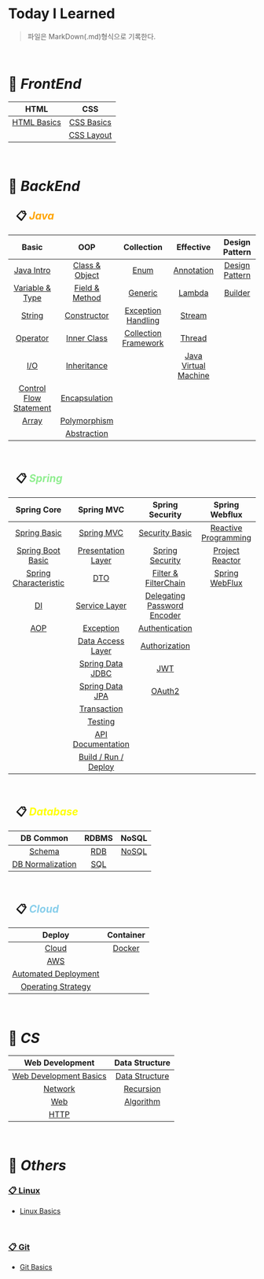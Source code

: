 # Today I Learned

> 파일은 MarkDown(.md)형식으로 기록한다.
 
<br>

# 📌 ***FrontEnd***

| **HTML** | **CSS** |
|:----------:|:--------:|
|[HTML Basics](https://github.com/H-JWANNA/TIL/blob/main/HTML/HTML_Basics.md "HTML 기초")|[CSS Basics](https://github.com/H-JWANNA/TIL/blob/main/CSS/CSS_Basics.md "CSS 기초")|
|  |[CSS Layout](https://github.com/H-JWANNA/TIL/blob/main/CSS/Layout.md "CSS 레이아웃 - Flexbox")|

<br>

# 📌 ***BackEnd***

## &ensp; 📋 <span style = "color : orange">***Java***</span>

|**Basic**|**OOP**|**Collection**|**Effective**|**Design Pattern**|
|:------------:|:----------:|:-----------------:|:----------------:|:-:|
|[Java Intro](https://github.com/H-JWANNA/TIL/blob/main/JAVA/Basic/JAVA_Intro.md "개요")|[Class & Object](https://github.com/H-JWANNA/TIL/blob/main/JAVA/OOP/JAVA_Class_Object.md "클래스 & 객체")|[Enum](https://github.com/H-JWANNA/TIL/blob/main/JAVA/Collection/JAVA_Enum.md "열거형")|[Annotation](https://github.com/H-JWANNA/TIL/blob/main/JAVA/Effective/JAVA_Annotation.md "어노테이션")| [Design Pattern](https://github.com/H-JWANNA/TIL/blob/main/JAVA/Design_Pattern/Design_Pattern.md "디자인 패턴") |
|[Variable & Type](https://github.com/H-JWANNA/TIL/blob/main/JAVA/Basic/JAVA_Variable_Type.md "변수 & 타입")|[Field & Method](https://github.com/H-JWANNA/TIL/blob/main/JAVA/OOP/JAVA_Field_Method.md "필드 & 메소드")|[Generic](https://github.com/H-JWANNA/TIL/blob/main/JAVA/Collection/JAVA_Generic.md "제네릭")|[Lambda](https://github.com/H-JWANNA/TIL/blob/main/JAVA/Effective/JAVA_Lambda.md "람다식")| [Builder](https://github.com/H-JWANNA/TIL/blob/main/JAVA/Design_Pattern/Builder.md "빌더 패턴") |
|[String](https://github.com/H-JWANNA/TIL/blob/main/JAVA/Basic/JAVA_String.md "문자열")|[Constructor](https://github.com/H-JWANNA/TIL/blob/main/JAVA/OOP/JAVA_Constructor.md "생성자")|[Exception Handling](https://github.com/H-JWANNA/TIL/blob/main/JAVA/Collection/JAVA_Exception.md "예외 처리")|[Stream](https://github.com/H-JWANNA/TIL/blob/main/JAVA/Effective/JAVA_Stream.md "스트림")| |
|[Operator](https://github.com/H-JWANNA/TIL/blob/main/JAVA/Basic/JAVA_Operator.md "연산자")|[Inner Class](https://github.com/H-JWANNA/TIL/blob/main/JAVA/OOP/JAVA_InnerClass.md "내부 클래스")|[Collection Framework](https://github.com/H-JWANNA/TIL/blob/main/JAVA/Collection/JAVA_CollectionFramework.md "컬렉션 프레임워크")|[Thread](https://github.com/H-JWANNA/TIL/blob/main/JAVA/Effective/JAVA_Thread.md "스레드")| |
|[I/O](https://github.com/H-JWANNA/TIL/blob/main/JAVA/Basic/JAVA_IO.md "입출력")|[Inheritance](https://github.com/H-JWANNA/TIL/blob/main/JAVA/OOP/JAVA_Inheritance.md "상속")|  |[Java Virtual Machine](https://github.com/H-JWANNA/TIL/blob/main/JAVA/Effective/JAVA_VirtualMachine.md "자바 가상 머신")| |
|[Control Flow Statement](https://github.com/H-JWANNA/TIL/blob/main/JAVA/Basic/JAVA_Control_Flow_Statement.md "제어문 - 조건문 반복문")|[Encapsulation](https://github.com/H-JWANNA/TIL/blob/main/JAVA/OOP/JAVA_Encapsulation.md "캡슐화")|  |  | |
|[Array](https://github.com/H-JWANNA/TIL/blob/main/JAVA/Basic/JAVA_Array.md "배열")|[Polymorphism](https://github.com/H-JWANNA/TIL/blob/main/JAVA/OOP/JAVA_Polymorphism.md "다형성")|  |  | |
|  |[Abstraction](https://github.com/H-JWANNA/TIL/blob/main/JAVA/OOP/JAVA_Abstraction.md "추상화")|  |  | |

<br>

## &ensp; 📋 <span style = "color : lightgreen">***Spring***</span>

|**Spring Core**|**Spring MVC**|**Spring Security**|**Spring Webflux**|
|:-------------:|:------------:|:-----------------:|:----------------:|
|[Spring Basic](https://github.com/H-JWANNA/TIL/blob/main/Spring/Spring_Core/Spring_Basic.md "Spring Framework 기본")|[Spring MVC](https://github.com/H-JWANNA/TIL/blob/main/Spring/Spring_MVC/Spring_MVC.md)|[Security Basic](https://github.com/H-JWANNA/TIL/blob/main/Spring/Spring_Security/Security_Basic.md "인증 / 보안 기초")|[Reactive Programming](https://github.com/H-JWANNA/TIL/blob/main/Spring/Spring_Webflux/Reactive_Programming.md "리액티브 프로그래밍")|
|[Spring Boot Basic](https://github.com/H-JWANNA/TIL/blob/main/Spring/Spring_Core/SpringBoot_Basic.md "Spring Boot 기본")|[Presentation Layer](https://github.com/H-JWANNA/TIL/blob/main/Spring/Spring_MVC/Presentation_Layer.md "프레젠테이션 계층")|[Spring Security](https://github.com/H-JWANNA/TIL/blob/main/Spring/Spring_Security/Spring_Security.md "Spring Security 기초")|[Project Reactor](https://github.com/H-JWANNA/TIL/blob/main/Spring/Spring_Webflux/Project_Reactor.md "프로젝트 리액터")|
|[Spring Characteristic](https://github.com/H-JWANNA/TIL/blob/main/Spring/Spring_Core/Spring_Characteristic.md "Spring Framework 특징")|[DTO](https://github.com/H-JWANNA/TIL/blob/main/Spring/Spring_MVC/DTO.md "Data Transfer Object")|[Filter & FilterChain](https://github.com/H-JWANNA/TIL/blob/main/Spring/Spring_Security/Filter_FilterChain.md)|[Spring WebFlux](https://github.com/H-JWANNA/TIL/blob/main/Spring/Spring_Webflux/Spring_Webflux.md)|
|[DI](https://github.com/H-JWANNA/TIL/blob/main/Spring/Spring_Core/DI.md "의존성 주입")|[Service Layer](https://github.com/H-JWANNA/TIL/blob/main/Spring/Spring_MVC/Service_Layer.md "서비스 계층")|[Delegating Password Encoder](https://github.com/H-JWANNA/TIL/blob/main/Spring/Spring_Security/Delegating_Password_Encoder.md)||
|[AOP](https://github.com/H-JWANNA/TIL/blob/main/Spring/Spring_Core/AOP.md "관점 지향 프로그래밍") |[Exception](https://github.com/H-JWANNA/TIL/blob/main/Spring/Spring_MVC/Exception.md "예외 처리")|[Authentication](https://github.com/H-JWANNA/TIL/blob/main/Spring/Spring_Security/Authentication.md)||
||[Data Access Layer](https://github.com/H-JWANNA/TIL/blob/main/Spring/Spring_MVC/DataAccess_Layer.md "데이터 액세스 계층")|[Authorization](https://github.com/H-JWANNA/TIL/blob/main/Spring/Spring_Security/Authorization.md)||
||[Spring Data JDBC](https://github.com/H-JWANNA/TIL/blob/main/Spring/Spring_MVC/JDBC.md "JDBC")|[JWT](https://github.com/H-JWANNA/TIL/blob/main/Spring/Spring_Security/JWT.md)||
||[Spring Data JPA](https://github.com/H-JWANNA/TIL/blob/main/Spring/Spring_MVC/JPA.md "JPA")|[OAuth2](https://github.com/H-JWANNA/TIL/blob/main/Spring/Spring_Security/OAuth2.md)||
||[Transaction](https://github.com/H-JWANNA/TIL/blob/main/Spring/Spring_MVC/Transaction.md "트랜잭션")|||
||[Testing](https://github.com/H-JWANNA/TIL/blob/main/Spring/Spring_MVC/Testing.md "테스팅")|||
||[API Documentation](https://github.com/H-JWANNA/TIL/blob/main/Spring/Spring_MVC/API_Documentation.md "API 문서화")|||
||[Build / Run / Deploy](https://github.com/H-JWANNA/TIL/blob/main/Spring/Spring_MVC/Build_Run_Deploy.md "어플리케이션 빌드/실행/배포")|||

<br>

## &ensp; 📋 <span style = "color : yellow">***Database***</span>

|**DB Common**| **RDBMS** | **NoSQL** |
|:-------------------:|:-------------:|:-:|
|[Schema](https://github.com/H-JWANNA/TIL/blob/main/Database/Schema.md "스키마")|[RDB](https://github.com/H-JWANNA/TIL/blob/main/Database/RDB.md "관계형 데이터베이스") | [NoSQL](https://github.com/H-JWANNA/TIL/blob/main/Database/NoSQL.md "비관계형 데이터베이스") |
|[DB Normalization](https://github.com/H-JWANNA/TIL/blob/main/Database/DB_Normalization.md "데이터베이스 정규화")|[SQL](https://github.com/H-JWANNA/TIL/blob/main/Database/SQL.md "SQL")|  |

<br>

## &ensp; 📋 <span style = "color : skyblue">***Cloud***</span>

|**Deploy**| **Container** |
|:-------:|:-------------:|
|[Cloud](https://github.com/H-JWANNA/TIL/blob/main/Cloud/Cloud.md "클라우드")|[Docker](https://github.com/H-JWANNA/TIL/blob/main/Cloud/Docker.md "도커")|
|[AWS](https://github.com/H-JWANNA/TIL/blob/main/Cloud/Aws.md "아마존 웹 서비스")||
|[Automated Deployment](https://github.com/H-JWANNA/TIL/blob/main/Cloud/Automated_Deployment.md "배포 자동화")||
|[Operating Strategy](https://github.com/H-JWANNA/TIL/blob/main/Cloud/Operating_Strategy.md "운영 전략")||

<br>

# 📌 ***CS***

| **Web Development** | **Data Structure** |
|:-------------------:|:-------------:|
|[Web Development Basics](https://github.com/H-JWANNA/TIL/blob/main/Web%20Development/Web_Development_Basic.md "웹 개발 기초")|[Data Structure](https://github.com/H-JWANNA/TIL/blob/main/Algorithm/Data_Structure.md "자료 구조")|
|[Network](https://github.com/H-JWANNA/TIL/blob/main/Web%20Development/Network.md "네트워크")|[Recursion](https://github.com/H-JWANNA/TIL/blob/main/Algorithm/Recursion.md "재귀")|
|[Web](https://github.com/H-JWANNA/TIL/blob/main/Web%20Development/Web.md "웹")|[Algorithm](https://github.com/H-JWANNA/TIL/blob/main/Algorithm/Algorithm.md "알고리즘")|
|[HTTP](https://github.com/H-JWANNA/TIL/blob/main/Web%20Development/HTTP.md "HTTP") |  |


<br>

# 📌 ***Others***

### [📋 Linux](https://github.com/H-JWANNA/TIL/tree/main/Linux)

- [Linux Basics](https://github.com/H-JWANNA/TIL/blob/main/Linux/Linux_basics.md "Linux 기초")

<br>

### [📋 Git](https://github.com/H-JWANNA/TIL/tree/main/Git)

- [Git Basics](https://github.com/H-JWANNA/TIL/blob/main/Git/Git_basic.md "Git 기초")
<br>